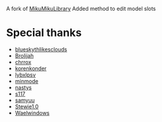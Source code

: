 A fork of [MikuMikuLibrary](https://github.com/blueskythlikesclouds/MikuMikuLibrary)
Added method to edit model slots
# Special thanks
* [blueskythlikesclouds](https://github.com/blueskythlikesclouds/MikuMikuLibrary)
* [Brolijah](https://github.com/Brolijah)
* [chrrox](https://www.deviantart.com/chrrox)
* [korenkonder](https://github.com/korenkonder)
* [lybxlpsv](https://github.com/lybxlpsv)
* [minmode](https://www.deviantart.com/minmode)
* [nastys](https://github.com/nastys)
* [s117](https://github.com/s117)
* [samyuu](https://github.com/samyuu)
* [Stewie1.0](https://github.com/Stewie100)
* [Waelwindows](https://github.com/Waelwindows)
